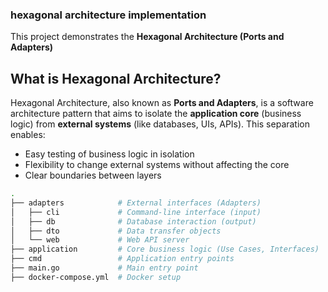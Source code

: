 ### hexagonal architecture implementation

This project demonstrates the **Hexagonal Architecture (Ports and Adapters)**

## What is Hexagonal Architecture?

Hexagonal Architecture, also known as **Ports and Adapters**, is a software architecture pattern that aims to isolate the **application core** (business logic) from **external systems** (like databases, UIs, APIs). This separation enables:

- Easy testing of business logic in isolation
- Flexibility to change external systems without affecting the core
- Clear boundaries between layers

```bash
.
├── adapters            # External interfaces (Adapters)
│   ├── cli             # Command-line interface (input)
│   ├── db              # Database interaction (output)
│   ├── dto             # Data transfer objects
│   └── web             # Web API server
├── application         # Core business logic (Use Cases, Interfaces)
├── cmd                 # Application entry points
├── main.go             # Main entry point
├── docker-compose.yml  # Docker setup

```
